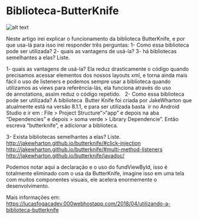 # Biblioteca-ButterKnife

![alt text](https://i.imgur.com/6k9efZT.png)

Neste artigo irei explicar o funcionamento da biblioteca ButterKnife, e por que usa-lá para isso irei responder três perguntas:
1- Como essa biblioteca pode ser utilizada?
2- quais as vantagens de usá-la?
3- há bibliotecas semelhantes a elas? Liste.

1- quais as vantagens de usá-la?
Ela reduz drasticamente o código quando precisamos acessar elementos dos nossos layouts xml, e torna ainda mais fácil o uso de listeners e podemos sempre usar a biblioteca quando utilizamos as views para referência-lás, ela funciona através do uso de annotations, assim reduz o código repetido.
 
2- Como essa biblioteca pode ser utilizada?
A biblioteca  Butter Knife foi criada por JakeWharton que atualmente está na versão 8.1.1, e para ser utilizada basta  ir no Android Studio e ir em : File > Project Structure”>“app” e depois na aba “Dependencies” e depois > soma verde > Library Dependencie”. Então escreva “butterknife”, e adicionar a biblioteca.

3- Exista bibliotecas semelhantes a elas? Liste.
http://jakewharton.github.io/butterknife/#click-injection
http://jakewharton.github.io/butterknife/#multi-method-listeners
http://jakewharton.github.io/butterknife/javadoc/



Podemos notar aqui a declaração e o uso do fundViewById, isso é totalmente eliminado com o usa da ButterKnife, imagine isso em uma tela com muitos componentes visuais, ele acelera enormemente o desenvolvimento.

Mais informações em: https://lucasfogacadev.000webhostapp.com/2018/04/utilizando-a-biblioteca-butterknife

